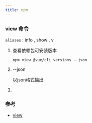 ```yaml
---
title: npm
---
```


### view 命令

`aliases` :  info , show , v

1. 查看依赖包可安装版本

   ```
   npm view @vue/cli versions --json
   ```

2. --json

   以json格式输出

3. ​

### 参考

- [view](https://www.npmjs.cn/cli/view/)